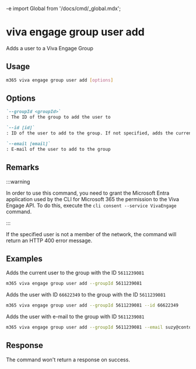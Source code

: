 -e <!-- DISCLAIMER: All secrets, passwords, and sensitive values in this document are examples only and not real credentials. -->
import Global from '/docs/cmd/_global.mdx';

# viva engage group user add

Adds a user to a Viva Engage Group

## Usage

```sh
m365 viva engage group user add [options]
```

## Options

```md definition-list
`--groupId <groupId>`
: The ID of the group to add the user to

`--id [id]`
: ID of the user to add to the group. If not specified, adds the current user

`--email [email]`
: E-mail of the user to add to the group
```

<Global />

## Remarks

:::warning

In order to use this command, you need to grant the Microsoft Entra application used by the CLI for Microsoft 365 the permission to the Viva Engage API. To do this, execute the `cli consent --service VivaEngage` command.

:::

If the specified user is not a member of the network, the command will return an HTTP 400 error message.

## Examples

Adds the current user to the group with the ID `5611239081`

```sh
m365 viva engage group user add --groupId 5611239081
```

Adds the user with ID `66622349` to the group with the ID `5611239081`

```sh
m365 viva engage group user add --groupId 5611239081 --id 66622349
```

Adds the user with e-mail to the group with ID `5611239081`

```sh
m365 viva engage group user add --groupId 5611239081 --email suzy@contoso.com
```

## Response

The command won't return a response on success.
